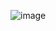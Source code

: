 ![image](https://user-images.githubusercontent.com/121504091/209970488-18fdcd5a-1ccf-47c5-8ed1-e51df20cf8a3.png)

